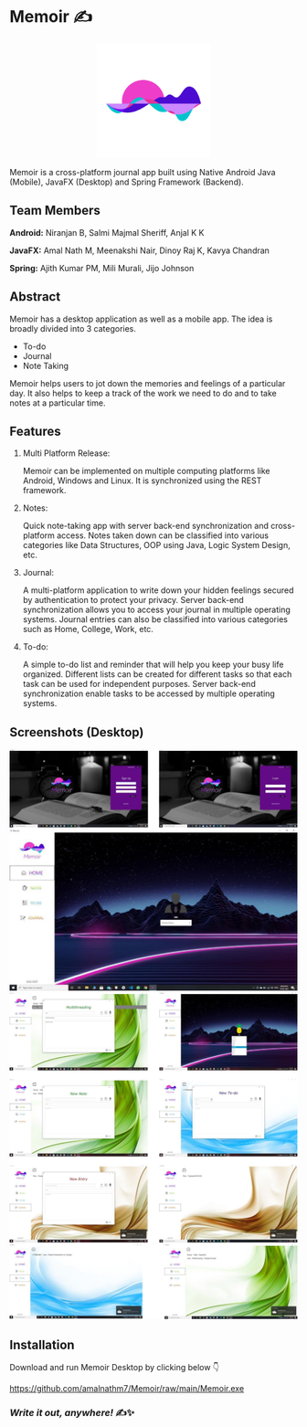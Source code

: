 # Memoir ✍

<div align="center">
  <img src="src/memoir/logo.png" width="200">
</div>

Memoir is a cross-platform journal app built using Native Android Java (Mobile), JavaFX (Desktop) and Spring Framework (Backend).

## Team Members

__Android:__ Niranjan B, Salmi Majmal Sheriff, Anjal K K

__JavaFX:__ Amal Nath M, Meenakshi Nair, Dinoy Raj K, Kavya Chandran

__Spring:__ Ajith Kumar PM, Mili Murali, Jijo Johnson

## Abstract
Memoir has a desktop application as well as a mobile app.
The idea is broadly divided into 3 categories.
- To-do
- Journal
- Note Taking

Memoir helps users to jot down the memories and feelings of a particular day. It also
helps to keep a track of the work we need to do and to take notes at a particular time.

## Features
1. Multi Platform Release:

    Memoir can be implemented on multiple computing platforms like Android,
Windows and Linux. It is synchronized using the REST framework.

2. Notes:

    Quick note-taking app with server back-end synchronization and cross-platform
access. Notes taken down can be classified into various categories like Data Structures, OOP
using Java, Logic System Design, etc.

3. Journal:

    A multi-platform application to write down your hidden feelings secured by
authentication to protect your privacy. Server back-end synchronization allows you to access your journal in multiple
operating systems. Journal entries can also be classified into various categories such as Home, College,
Work, etc.

4. To-do:

    A simple to-do list and reminder that will help you keep your busy life organized. 
Different lists can be created for different tasks so that each task can be used for
independent purposes. Server back-end synchronization enable tasks to be accessed by multiple operating
systems.

## Screenshots (Desktop)
<img src="screenshots/1.jpg"> <img src="screenshots/2.jpg"> 
<img src="screenshots/3.jpg"> <img src="screenshots/4.jpg"> 

## Installation

Download and run Memoir Desktop by clicking below 👇

https://github.com/amalnathm7/Memoir/raw/main/Memoir.exe

### _Write it out, anywhere!_ ✍✨
